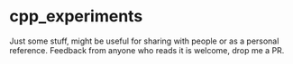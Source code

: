 # cpp_experiments

Just some stuff, might be useful for sharing with people or as a personal reference. Feedback from anyone who reads it
is welcome, drop me a PR.
